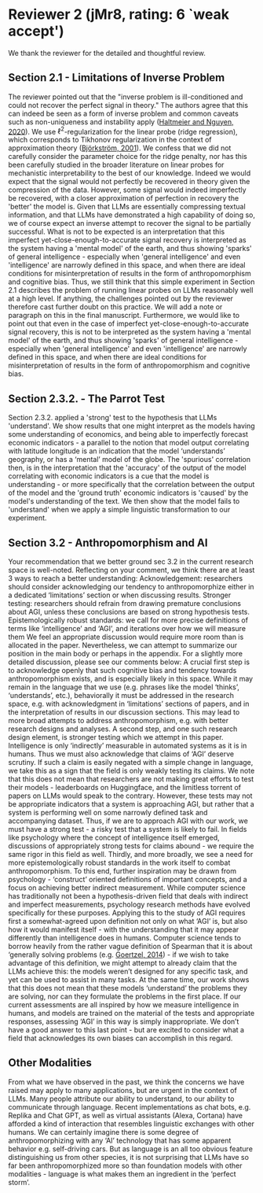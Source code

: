 # Reviewer 2 (jMr8, rating: 6 `weak accept')

We thank the reviewer for the detailed and thoughtful review. 

## Section 2.1 - Limitations of Inverse Problem

The reviewer pointed out that the "inverse problem is ill-conditioned and could not recover the perfect signal in theory." The authors agree that this can indeed be seen as a form of inverse problem and common caveats such as non-uniqueness and instability apply ([Haltmeier and Nguyen, 2020](https://arxiv.org/abs/2006.03972)). We use $\ell^2$-regularization for the linear probe (ridge regression), which corresponds to Tikhonov regularization in the context of approximation theory ([Björkström, 2001](https://www2.math.su.se/matstat/reports/seriea/2000/rep5/report.pdf)). We confess that we did not carefully consider the parameter choice for the ridge penalty, nor has this been carefully studied in the broader literature on linear probes for mechanistic interpretability to the best of our knowledge.
Indeed we would expect that the signal would not perfectly be recovered in theory given the compression of the data. However, some signal would indeed imperfectly be recovered, with a closer approximation of perfection in recovery the 'better' the model is. Given that LLMs are essentially compressing textual information, and that LLMs have demonstrated a high capability of doing so, we of course expect an inverse attempt to recover the signal to be partially successful. What is not to be expected is an interpretation that this imperfect yet-close-enough-to-accurate signal recovery is interpreted as the system having a 'mental model' of the earth, and thus showing 'sparks' of general intelligence - especially when 'general intelligence' and even 'intelligence' are narrowly defined in this space, and when there are ideal conditions for misinterpretation of results in the form of anthropomorphism and cognitive bias. 
Thus, we still think that this simple experiment in Section 2.1 describes the problem of running linear probes on LLMs reasonably well at a high level. If anything, the challenges pointed out by the reviewer therefore cast further doubt on this practice. We will add a note or paragraph on this in the final manuscript. Furthermore, we would like to point out that even in the case of imperfect yet-close-enough-to-accurate signal recovery, this is not to be interpreted as the system having a 'mental model' of the earth, and thus showing 'sparks' of general intelligence - especially when 'general intelligence' and even 'intelligence' are narrowly defined in this space, and when there are ideal conditions for misinterpretation of results in the form of anthropomorphism and cognitive bias.

## Section 2.3.2. - The Parrot Test

Section 2.3.2. applied a 'strong' test to the hypothesis that LLMs 'understand'. We show results that one might interpret as the models having some understanding of economics, and being able to imperfectly forecast economic indicators - a parallel to the notion that model output correlating with latitude longitude is an indication that the model ‘understands’ geography, or has a ‘mental’ model of the globe. 
The 'spurious' correlation then, is in the interpretation that the 'accuracy' of the output of the model correlating with economic indicators is a cue that the model is understanding - or more specifically that the correlation between the output of the model and the 'ground truth' economic indicators is 'caused' by the model's understanding of the text. 
We then show that the model fails to 'understand' when we apply a simple linguistic transformation to our experiment. 
## Section 3.2 - Anthropomorphism and AI
Your recommendation that we better ground sec 3.2 in the current research space is well-noted. Reflecting on your comment, we think there are at least 3 ways to reach a better understanding:
Acknowledgement: researchers should consider acknowledging our tendency to anthropomorphize either in a dedicated ‘limitations’ section or when discussing results.
Stronger testing: researchers should refrain from drawing premature conclusions about AGI, unless these conclusions are based on strong hypothesis tests.
Epistemologically robust standards: we call for more precise definitions of terms like ‘intelligence’ and ‘AGI’, and iterations over how we will measure them
We feel an appropriate discussion would require more room than is allocated in the paper. Nevertheless, we can attempt to summarize our position in the main body or perhaps in the appendix.
For a slightly more detailed discussion, please see our comments below:
A crucial first step is to acknowledge openly that such cognitive bias and tendency towards anthropomorphism exists, and is especially likely in this space. While it may remain in the language that we use (e.g. phrases like the model ‘thinks’, ‘understands’, etc.), behaviorally it must be addressed in the research space, e.g. with acknowledgment in ‘limitations’ sections of papers, and in the interpretation of results in our discussion sections. This may lead to more broad attempts to address anthropomorphism, e.g. with better research designs and analyses.
A second step, and one such research design element, is stronger testing which we attempt in this paper. Intelligence is only ‘indirectly’ measurable in automated systems as it is in humans. Thus we must also acknowledge that claims of ‘AGI’ deserve scrutiny. If such a claim is easily negated with a simple change in language, we take this as a sign that the field is only weakly testing its claims. We note that this does not mean that researchers are not making great efforts to test their models - leaderboards on Huggingface, and the limitless torrent of papers on LLMs would speak to the contrary. However, these tests may not be appropriate indicators that a system is approaching AGI, but rather that a system is performing well on some narrowly defined task and accompanying dataset. Thus, if we are to approach AGI with our work, we must have a strong test - a risky test that a system is likely to fail. In fields like psychology where the concept of intelligence itself emerged, discussions of appropriately strong tests for claims abound - we require the same rigor in this field as well. 
Thirdly, and more broadly, we see a need for more epistemologically robust standards in the work itself to combat anthropomorphism. To this end, further inspiration may be drawn from psychology - ‘construct’ oriented definitions of important concepts, and a focus on achieving better indirect measurement. While computer science has traditionally not been a hypothesis-driven field that deals with indirect and imperfect measurements, psychology research methods have evolved specifically for these purposes. Applying this to the study of AGI requires first a somewhat-agreed upon definition not only on what ‘AGI’ is, but also how it would manifest itself - with the understanding that it may appear differently than intelligence does in humans. 
Computer science tends to borrow heavily from the rather vague definition of Spearman that it is about ‘generally solving problems (e.g. [Goertzel, 2014](https://sciendo.com/article/10.2478/jagi-2014-0001)) - if we wish to take advantage of this definition, we might attempt to already claim that the LLMs achieve this: the models weren’t designed for any specific task, and yet can be used to assist in many tasks. At the same time, our work shows that this does not mean that these models ‘understand’ the problems they are solving, nor can they formulate the problems in the first place. If our current assessments are all inspired by how we measure intelligence in humans, and models are trained on the material of the tests and appropriate responses, assessing ‘AGI’ in this way is simply inappropriate. We don’t have a good answer to this last point - but are excited to consider what a field that acknowledges its own biases can accomplish in this regard. 

## Other Modalities

From what we have observed in the past, we think the concerns we have raised may apply to many applications, but are urgent in the context of LLMs. Many people attribute our ability to  understand, to our ability to communicate through language. Recent implementations as chat bots, e.g. Replika and Chat GPT, as well as virtual assistants (Alexa, Cortana) have afforded a kind of interaction that resembles linguistic exchanges with other humans. We can certainly imagine there is some degree of anthropomorphizing with any ‘AI’ technology that has some apparent behavior e.g. self-driving cars. But as language is an all too obvious feature distinguishing us from other species, it is not surprising that LLMs have so far been anthropomorphized more so than foundation models with other modalities - language is what makes them an ingredient in the ‘perfect storm’. 
